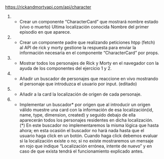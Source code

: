 https://rickandmortyapi.com/api/character

1. - Crear un componente “CharacterCard” que mostrará
nombre
estado (vivo o muerto)
Ultima localización conocida
Nombre del primer episodio en que aparece.
2. - Crear un componente padre que realizando peticiones htpp (fetch) al API de rick y morty gestione la respuesta para enviar la información necesaria en el componente “CharacterCard” por props.
3. - Mostrar todos los personajes de Rick y Morty en el navegador con la ayuda de los componentes del ejercicio 1 y 2.
4. - Añadir un buscador de personajes que reaccione en vivo mostrando el personaje que introduzca el usuario por input. (editado) 
5. - Añadir a la card la localización de origen de cada personaje.
6. - Implementar un buscador* por origen que al introducir un origen válido muestre una card con la información de esa localización(id, name, type, dimension,  created) y seguido debajo de ella aparecerán todos los personajes residentes en dicha localización. (*) En este buscador no implementaremos la misma lógica que hasta ahora; en esta ocasión el buscador no hará nada hasta que el usuario haga click en un botón. Cuando haga click debemos evaluar si la localización existe o no; si no existe mostraremos un mensaje en rojo que indique “Localización errónea, intente de nuevo” y en caso de que exista tendrá el funcionamiento explicado antes.
